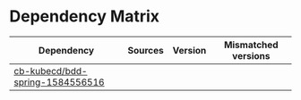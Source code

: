 # Dependency Matrix

Dependency | Sources | Version | Mismatched versions
---------- | ------- | ------- | -------------------
[cb-kubecd/bdd-spring-1584556516](https://github.com/cb-kubecd/bdd-spring-1584556516.git) |  | []() | 
